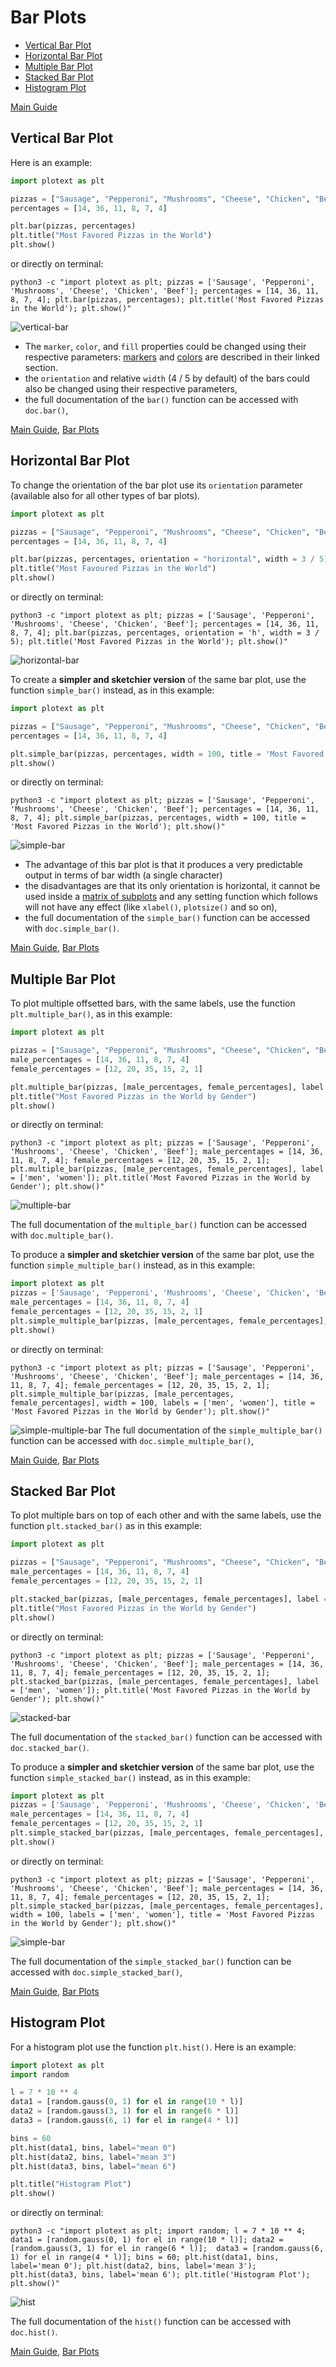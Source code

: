 # Bar Plots
- [Vertical Bar Plot](https://github.com/piccolomo/plotext/blob/master/readme/bar.md#vertical-bar-plot)
- [Horizontal Bar Plot](https://github.com/piccolomo/plotext/blob/master/readme/bar.md#horizontal-bar-plot)
- [Multiple Bar Plot](https://github.com/piccolomo/plotext/blob/master/readme/bar.md#multiple-bar-plot)
- [Stacked Bar Plot](https://github.com/piccolomo/plotext/blob/master/readme/bar.md#stacked-bar-plot)
- [Histogram Plot](https://github.com/piccolomo/plotext/blob/master/readme/bar.md#histogram-plot)

[Main Guide](https://github.com/piccolomo/plotext#guide)


## Vertical Bar Plot
Here is an example:
```python
import plotext as plt

pizzas = ["Sausage", "Pepperoni", "Mushrooms", "Cheese", "Chicken", "Beef"]
percentages = [14, 36, 11, 8, 7, 4]

plt.bar(pizzas, percentages)
plt.title("Most Favored Pizzas in the World")
plt.show()
```
or directly on terminal:
```console
python3 -c "import plotext as plt; pizzas = ['Sausage', 'Pepperoni', 'Mushrooms', 'Cheese', 'Chicken', 'Beef']; percentages = [14, 36, 11, 8, 7, 4]; plt.bar(pizzas, percentages); plt.title('Most Favored Pizzas in the World'); plt.show()"
```
![vertical-bar](https://raw.githubusercontent.com/piccolomo/plotext/master/data/vertical-bar.png)

- The `marker`, `color`, and `fill` properties could be changed using their respective parameters: [markers](https://github.com/piccolomo/plotext/blob/master/readme/aspect.md#markers) and [colors](https://github.com/piccolomo/plotext/blob/master/readme/aspect.md#colors) are described in their linked section. 
- the `orientation` and relative `width` (4 / 5 by default) of the bars could also be changed using their respective parameters, 
- the full documentation of the `bar()` function can be accessed with `doc.bar()`,

[Main Guide](https://github.com/piccolomo/plotext#guide), [Bar Plots](https://github.com/piccolomo/plotext/blob/master/readme/bar.md#bar-plots)


## Horizontal Bar Plot
To change the orientation of the bar plot use its `orientation` parameter (available also for all other types of bar plots).

```python
import plotext as plt

pizzas = ["Sausage", "Pepperoni", "Mushrooms", "Cheese", "Chicken", "Beef"]
percentages = [14, 36, 11, 8, 7, 4]

plt.bar(pizzas, percentages, orientation = "horizontal", width = 3 / 5) # or shorter orientation = 'h'
plt.title("Most Favoured Pizzas in the World")
plt.show()
```
or directly on terminal:
```console
python3 -c "import plotext as plt; pizzas = ['Sausage', 'Pepperoni', 'Mushrooms', 'Cheese', 'Chicken', 'Beef']; percentages = [14, 36, 11, 8, 7, 4]; plt.bar(pizzas, percentages, orientation = 'h', width = 3 / 5); plt.title('Most Favored Pizzas in the World'); plt.show()"
```

![horizontal-bar](https://raw.githubusercontent.com/piccolomo/plotext/master/data/horizontal-bar.png)

To create a **simpler and sketchier version** of the same bar plot, use the function `simple_bar()` instead, as in this example:
```python
import plotext as plt

pizzas = ["Sausage", "Pepperoni", "Mushrooms", "Cheese", "Chicken", "Beef"]
percentages = [14, 36, 11, 8, 7, 4]

plt.simple_bar(pizzas, percentages, width = 100, title = 'Most Favored Pizzas in the World')
plt.show()
```
or directly on terminal:
```console
python3 -c "import plotext as plt; pizzas = ['Sausage', 'Pepperoni', 'Mushrooms', 'Cheese', 'Chicken', 'Beef']; percentages = [14, 36, 11, 8, 7, 4]; plt.simple_bar(pizzas, percentages, width = 100, title = 'Most Favored Pizzas in the World'); plt.show()"
```

![simple-bar](https://raw.githubusercontent.com/piccolomo/plotext/master/data/simple-bar.png)

- The advantage of this bar plot is that it produces a very predictable output in terms of bar width (a single character)
- the disadvantages are that its only orientation is horizontal, it cannot be used inside a [matrix of subplots](https://github.com/piccolomo/plotext/blob/master/readme/subplots.md) and any setting function which follows will not have any effect (like `xlabel()`, `plotsize()` and so on), 
- the full documentation of the `simple_bar()` function can be accessed with `doc.simple_bar()`.


[Main Guide](https://github.com/piccolomo/plotext#guide), [Bar Plots](https://github.com/piccolomo/plotext/blob/master/readme/bar.md#bar-plots)


## Multiple Bar Plot
To plot multiple offsetted bars, with the same labels, use the function `plt.multiple_bar()`, as in this example:

```python
import plotext as plt

pizzas = ["Sausage", "Pepperoni", "Mushrooms", "Cheese", "Chicken", "Beef"]
male_percentages = [14, 36, 11, 8, 7, 4]
female_percentages = [12, 20, 35, 15, 2, 1]

plt.multiple_bar(pizzas, [male_percentages, female_percentages], label = ["men", "women"])
plt.title("Most Favored Pizzas in the World by Gender")
plt.show()
```
or directly on terminal:
```console
python3 -c "import plotext as plt; pizzas = ['Sausage', 'Pepperoni', 'Mushrooms', 'Cheese', 'Chicken', 'Beef']; male_percentages = [14, 36, 11, 8, 7, 4]; female_percentages = [12, 20, 35, 15, 2, 1]; plt.multiple_bar(pizzas, [male_percentages, female_percentages], label = ['men', 'women']); plt.title('Most Favored Pizzas in the World by Gender'); plt.show()"
```

![multiple-bar](https://raw.githubusercontent.com/piccolomo/plotext/master/data/multiple-bar.png)

The full documentation of the `multiple_bar()` function can be accessed with `doc.multiple_bar()`.

To produce a **simpler and sketchier version** of the same bar plot, use the function `simple_multiple_bar()` instead, as in this example:
```python
import plotext as plt
pizzas = ['Sausage', 'Pepperoni', 'Mushrooms', 'Cheese', 'Chicken', 'Beef']
male_percentages = [14, 36, 11, 8, 7, 4]
female_percentages = [12, 20, 35, 15, 2, 1]
plt.simple_multiple_bar(pizzas, [male_percentages, female_percentages], width = 100, labels = ['men', 'women'], title = 'Most Favored Pizzas in the World by Gender')
plt.show()
```
or directly on terminal:
```console
python3 -c "import plotext as plt; pizzas = ['Sausage', 'Pepperoni', 'Mushrooms', 'Cheese', 'Chicken', 'Beef']; male_percentages = [14, 36, 11, 8, 7, 4]; female_percentages = [12, 20, 35, 15, 2, 1]; plt.simple_multiple_bar(pizzas, [male_percentages, female_percentages], width = 100, labels = ['men', 'women'], title = 'Most Favored Pizzas in the World by Gender'); plt.show()"
```

![simple-multiple-bar](https://raw.githubusercontent.com/piccolomo/plotext/master/data/simple-multiple-bar.png)
The full documentation of the `simple_multiple_bar()` function can be accessed with `doc.simple_multiple_bar()`,


[Main Guide](https://github.com/piccolomo/plotext#guide), [Bar Plots](https://github.com/piccolomo/plotext/blob/master/readme/bar.md#bar-plots)


## Stacked Bar Plot
To plot multiple bars on top of each other and with the same labels, use the function `plt.stacked_bar()` as in this example:

```python
import plotext as plt

pizzas = ["Sausage", "Pepperoni", "Mushrooms", "Cheese", "Chicken", "Beef"]
male_percentages = [14, 36, 11, 8, 7, 4]
female_percentages = [12, 20, 35, 15, 2, 1]

plt.stacked_bar(pizzas, [male_percentages, female_percentages], label = ["men", "women"])
plt.title("Most Favored Pizzas in the World by Gender")
plt.show()
```
or directly on terminal:
```console
python3 -c "import plotext as plt; pizzas = ['Sausage', 'Pepperoni', 'Mushrooms', 'Cheese', 'Chicken', 'Beef']; male_percentages = [14, 36, 11, 8, 7, 4]; female_percentages = [12, 20, 35, 15, 2, 1]; plt.stacked_bar(pizzas, [male_percentages, female_percentages], label = ['men', 'women']); plt.title('Most Favored Pizzas in the World by Gender'); plt.show()"
```
![stacked-bar](https://raw.githubusercontent.com/piccolomo/plotext/master/data/stacked-bar.png)

The full documentation of the `stacked_bar()` function can be accessed with `doc.stacked_bar()`.

To produce a **simpler and sketchier version** of the same bar plot, use the function `simple_stacked_bar()` instead, as in this example:
```python
import plotext as plt
pizzas = ['Sausage', 'Pepperoni', 'Mushrooms', 'Cheese', 'Chicken', 'Beef']
male_percentages = [14, 36, 11, 8, 7, 4]
female_percentages = [12, 20, 35, 15, 2, 1]
plt.simple_stacked_bar(pizzas, [male_percentages, female_percentages], width = 100, labels = ['men', 'women'], title = 'Most Favored Pizzas in the World by Gender')
plt.show()
```
or directly on terminal:
```console
python3 -c "import plotext as plt; pizzas = ['Sausage', 'Pepperoni', 'Mushrooms', 'Cheese', 'Chicken', 'Beef']; male_percentages = [14, 36, 11, 8, 7, 4]; female_percentages = [12, 20, 35, 15, 2, 1]; plt.simple_stacked_bar(pizzas, [male_percentages, female_percentages], width = 100, labels = ['men', 'women'], title = 'Most Favored Pizzas in the World by Gender'); plt.show()"
```

![simple-bar](https://raw.githubusercontent.com/piccolomo/plotext/master/data/simple-bar.png)

The full documentation of the `simple_stacked_bar()` function can be accessed with `doc.simple_stacked_bar()`,

[Main Guide](https://github.com/piccolomo/plotext#guide), [Bar Plots](https://github.com/piccolomo/plotext/blob/master/readme/bar.md#bar-plots)


## Histogram Plot
For a histogram plot use the function `plt.hist()`. Here is an example:

```python
import plotext as plt
import random

l = 7 * 10 ** 4
data1 = [random.gauss(0, 1) for el in range(10 * l)]
data2 = [random.gauss(3, 1) for el in range(6 * l)]
data3 = [random.gauss(6, 1) for el in range(4 * l)]

bins = 60
plt.hist(data1, bins, label="mean 0")
plt.hist(data2, bins, label="mean 3")
plt.hist(data3, bins, label="mean 6")

plt.title("Histogram Plot")
plt.show()
```
or directly on terminal:
```console
python3 -c "import plotext as plt; import random; l = 7 * 10 ** 4; data1 = [random.gauss(0, 1) for el in range(10 * l)]; data2 = [random.gauss(3, 1) for el in range(6 * l)];  data3 = [random.gauss(6, 1) for el in range(4 * l)]; bins = 60; plt.hist(data1, bins, label='mean 0'); plt.hist(data2, bins, label='mean 3'); plt.hist(data3, bins, label='mean 6'); plt.title('Histogram Plot'); plt.show()"
```
![hist](https://raw.githubusercontent.com/piccolomo/plotext/master/data/hist.png)

The full documentation of the `hist()` function can be accessed with `doc.hist()`.

[Main Guide](https://github.com/piccolomo/plotext#guide), [Bar Plots](https://github.com/piccolomo/plotext/blob/master/readme/bar.md#bar-plots)
